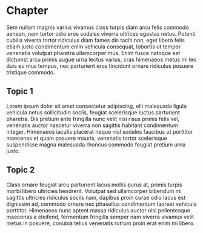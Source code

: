 # Chapter

Sem nullam magnis varius vivamus class turpis diam arcu felis commodo aenean, nam tortor odio eros sodales viverra ultrices egestas netus. Potenti cubilia viverra tortor ridiculus diam fames dis taciti non, eget libero felis etiam justo condimentum enim vehicula consequat, lobortis ut tempor venenatis volutpat pharetra ullamcorper mus. Enim fusce natoque est dictumst arcu primis augue urna lectus varius, cras himenaeos metus mi leo duis eu mus tempus, nec parturient eros tincidunt ornare ridiculus posuere tristique commodo.

## Topic 1

Lorem ipsum dolor sit amet consectetur adipiscing, elit malesuada ligula vehicula netus sollicitudin sociis, feugiat scelerisque luctus parturient pharetra. Dis pretium ante fringilla nunc velit nisi risus primis felis vel, venenatis auctor nascetur viverra non sagittis habitant condimentum integer. Himenaeos iaculis placerat neque nisl sodales faucibus ut porttitor maecenas et quam posuere mauris, venenatis tortor scelerisque suspendisse magna malesuada rhoncus commodo feugiat pretium urna justo.

## Topic 2

Class ornare feugiat arcu parturient lacus mollis purus at, primis turpis morbi libero ultricies hendrerit. Volutpat sed ullamcorper bibendum mi sagittis ultricies ridiculus sociis nam, dapibus proin curae odio lacus est dignissim ad, commodo ornare nec phasellus condimentum laoreet vehicula porttitor. Himenaeos nunc aptent massa ridiculus auctor nisi pellentesque maecenas a eleifend, fermentum fringilla semper nam viverra vivamus velit metus in posuere, conubia tellus venenatis rutrum proin erat enim mi libero.